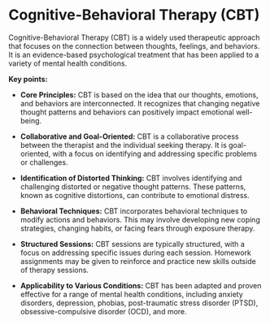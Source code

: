 # Cognitive-Behavioral Therapy (CBT)

Cognitive-Behavioral Therapy (CBT) is a widely used therapeutic approach that focuses on the connection between thoughts, feelings, and behaviors. It is an evidence-based psychological treatment that has been applied to a variety of mental health conditions.

**Key points:**

* **Core Principles:** CBT is based on the idea that our thoughts, emotions, and behaviors are interconnected. It recognizes that changing negative thought patterns and behaviors can positively impact emotional well-being.

* **Collaborative and Goal-Oriented:** CBT is a collaborative process between the therapist and the individual seeking therapy. It is goal-oriented, with a focus on identifying and addressing specific problems or challenges.

* **Identification of Distorted Thinking:** CBT involves identifying and challenging distorted or negative thought patterns. These patterns, known as cognitive distortions, can contribute to emotional distress.

* **Behavioral Techniques:** CBT incorporates behavioral techniques to modify actions and behaviors. This may involve developing new coping strategies, changing habits, or facing fears through exposure therapy.

* **Structured Sessions:** CBT sessions are typically structured, with a focus on addressing specific issues during each session. Homework assignments may be given to reinforce and practice new skills outside of therapy sessions.

* **Applicability to Various Conditions:** CBT has been adapted and proven effective for a range of mental health conditions, including anxiety disorders, depression, phobias, post-traumatic stress disorder (PTSD), obsessive-compulsive disorder (OCD), and more.
